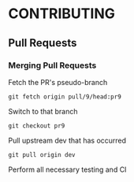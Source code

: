 # CONTRIBUTING

## Pull Requests

### Merging Pull Requests
Fetch the PR's pseudo-branch
```
git fetch origin pull/9/head:pr9
```
Switch to that branch
```
git checkout pr9
```
Pull upstream dev that has occurred
```
git pull origin dev
```
Perform all necessary testing and CI

